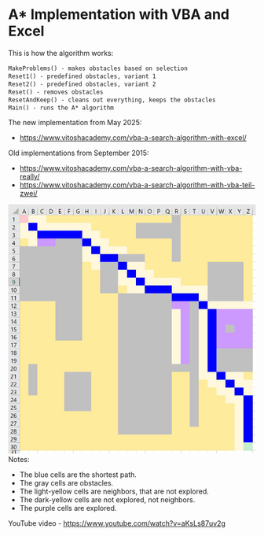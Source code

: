 # A* Implementation with VBA and Excel

This is how the algorithm works:
```
MakeProblems() - makes obstacles based on selection 
Reset1() - predefined obstacles, variant 1 
Reset2() - predefined obstacles, variant 2 
Reset() - removes obstacles 
ResetAndKeep() - cleans out everything, keeps the obstacles 
Main() - runs the A* algorithm
```

The new implementation from May 2025:
* https://www.vitoshacademy.com/vba-a-search-algorithm-with-excel/

Old implementations from September 2015:
* https://www.vitoshacademy.com/vba-a-search-algorithm-with-vba-really/
* https://www.vitoshacademy.com/vba-a-search-algorithm-with-vba-teil-zwei/

![here](pics/make_problems_dijkstra.jpg)
<br>Notes:
 * The blue cells are the shortest path.
 * The gray cells are obstacles.
 * The light-yellow cells are neighbors, that are not explored.
 * The dark-yellow cells are not explored, not neighbors.
 * The purple cells are explored.

YouTube video - https://www.youtube.com/watch?v=aKsLs87uv2g
